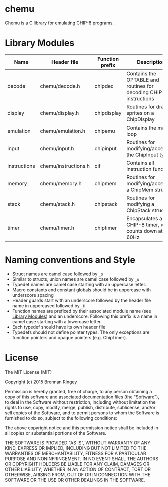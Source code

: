 # chemu

Chemu is a C library for emulating CHIP-8 programs.

# Library Modules <a name="modules"></a>

| Name         | Header file          | Function prefix | Description|
|--------------|----------------------|-------------|------------|
| decode       | chemu/decode.h       | chipdec     | Contains the OPTABLE and routines for decoding CHIP-8 instructions |
| display      | chemu/display.h      | chipdisplay | Routines for drawing sprites on a ChipDisplay |
| emulation    | chemu/emulation.h    | chipemu     | Contains the main loop |
| input        | chemu/input.h        | chipinput   | Routines for modifying/accessing the ChipInput type |
| instructions | chemu/instructions.h | cif         | Contains all instruction functions |
| memory       | chemu/memory.h       | chipmem     | Routines for modifying/accessing a ChipMem struct |
| stack        | chemu/stack.h        | chipstack   | Routines for modifying a ChipStack struct |
| timer        | chemu/timer.h        | chiptimer   | Encapsulates a CHIP-8 timer, which counts down at 60Hz |

# Naming conventions and Style

* Struct names are camel case followed by `_s`
* Similar to structs, union names are camel case followed by `_u`
* Typedef names are camel case starting with an uppercase letter.
* Macro constants and constant globals should be in uppercase with underscore spacing
* Header guards start with an underscore followed by the header file name in uppercased followed by `_H`
* Function names are prefixed by their associated module name (see [Library Modules](#modules)) and an underscore. Following this prefix is a name in camel case starting with a lowercase letter.
* Each typedef should have its own header file
* Typedefs should not define pointer types. The only exceptions are function pointers and opaque pointers (e.g. ChipTimer).

# License

The MIT License (MIT)

Copyright (c) 2015 Brennan Ringey

Permission is hereby granted, free of charge, to any person obtaining a copy
of this software and associated documentation files (the "Software"), to deal
in the Software without restriction, including without limitation the rights
to use, copy, modify, merge, publish, distribute, sublicense, and/or sell
copies of the Software, and to permit persons to whom the Software is
furnished to do so, subject to the following conditions:

The above copyright notice and this permission notice shall be included in all
copies or substantial portions of the Software.

THE SOFTWARE IS PROVIDED "AS IS", WITHOUT WARRANTY OF ANY KIND, EXPRESS OR
IMPLIED, INCLUDING BUT NOT LIMITED TO THE WARRANTIES OF MERCHANTABILITY,
FITNESS FOR A PARTICULAR PURPOSE AND NONINFRINGEMENT. IN NO EVENT SHALL THE
AUTHORS OR COPYRIGHT HOLDERS BE LIABLE FOR ANY CLAIM, DAMAGES OR OTHER
LIABILITY, WHETHER IN AN ACTION OF CONTRACT, TORT OR OTHERWISE, ARISING FROM,
OUT OF OR IN CONNECTION WITH THE SOFTWARE OR THE USE OR OTHER DEALINGS IN THE
SOFTWARE.
